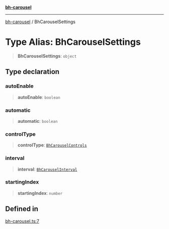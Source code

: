 [**bh-carousel**](../README.md)

---

[bh-carousel](../globals.md) / BhCarouselSettings

# Type Alias: BhCarouselSettings

> **BhCarouselSettings**: `object`

## Type declaration

### autoEnable

> **autoEnable**: `boolean`

### automatic

> **automatic**: `boolean`

### controlType

> **controlType**: [`BhCarouselControls`](BhCarouselControls.md)

### interval

> **interval**: [`BhCarouselInterval`](BhCarouselInterval.md)

### startingIndex

> **startingIndex**: `number`

## Defined in

[bh-carousel.ts:7](https://github.com/ctorgalson/bh-carousel/blob/84d61bbd9f21460538f5c7557fe08b05b800881b/src/bh-carousel.ts#L7)
